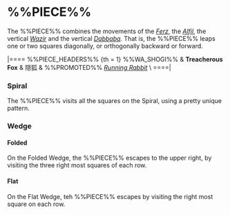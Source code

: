 # %%PIECE%%

The %%PIECE%% combines the movements of the [*Ferz*](ferz.html),
the [*Alfil*](alfil.html), the vertical [*Wazir*](wazir.html)
and the vertical [*Dabbaba*](dabbaba.html). That is, the
%%PIECE%% leaps one or two squares diagonally, or orthogonally
backward or forward.

|====
%%PIECE_HEADERS%%
  {th = 1}  %%WA_SHOGI%%
&           **Treacherous Fox** & &#x96A0;&#x72D0;
&           %%PROMOTED%% [*Running Rabbit*](running_rabbit.html) \\
====|

### Spiral

The %%PIECE%% visits all the squares on the Spiral, using a pretty
unique pattern. 

### Wedge

#### Folded

On the Folded Wedge, the %%PIECE%% escapes to the upper right, by
visiting the three right most squares of each row.

#### Flat

On the Flat Wedge, teh %%PIECE%% escapes by visiting the right most
square on each row.
